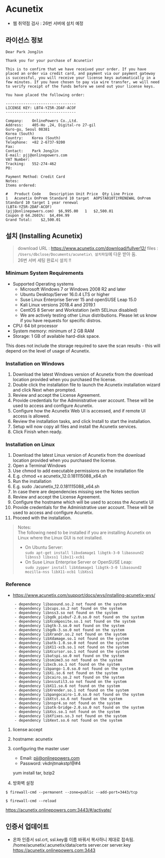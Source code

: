 # Acunetix  

- 웹 취약점 검사 : 26번 서버에 설치 예정 


## 라이선스 정보 
```
Dear Park JongJin

Thank you for your purchase of Acunetix!

This is to confirm that we have received your order. If you have placed an order via credit card, and payment via our payment gateway is successful, you will receive your license keys automatically in a few minutes. If you have chosen to pay via wire transfer, we will need to verify receipt of the funds before we send out your license keys.

You have placed the following order:

--------------------------------
LICENSE KEY: LBT4-YZ5R-2DAF-ACOF
--------------------------------

Company:	OnlinePowers Co.,Ltd.
Address:	405-Ho ,24, Digital-ro 27-gil
Guro-gu, Seoul 08381
Korea (South)
Country:	Korea (South)
Telephone:	+82 2-6737-9200
Fax:	
Contact:	Park JongJin
E-mail:	pjj@onlinepowers.com
VAT Number:	
Tracking:	552-274-462
PO:	
 
Payment Method:	Credit Card
Notes:	
Items ordered:

#	Product	Code	Description	Unit Price	Qty	Line Price
1	Acunetix OnPrem Standard 10 target	AOPSTA010T1YRENEWAL	OnPrem Standard 10 target 1 year renewal
(LBT4-YZ5R-2DAF-ACOF)
(pjj@onlinepowers.com)	$6,995.00	1	$2,500.01
Coupon @ 64.2601%:	$4,494.99
Grand Total:	$2,500.01
```


## 설치 (Installing Acunetix)
>
> download URL : https://www.acunetix.com/download/fullver12/
> files : `/Users/dbclose/Documents/acunetix\ 설치파일`에 다운 받아 둠.  
> 26번 서버 세팅 완료시 설치 !!


### Minimum System Requirements
- Supported Operating systems
    + Microsoft Windows 7 or Windows 2008 R2 and later
    + Ubuntu Desktop/Server 16.0.4 LTS or higher
    + Suse Linux Enterprise Server 15 and openSUSE Leap 15.0
    + Kali Linux versions 2018.4 and 2019.1
    + CentOS 8 Server and Workstation (with SELinux disabled)
    + We are actively testing other Linux distributions. Please let us know if you have requests for specific distros.
- CPU: 64 bit processor
- System memory: minimum of 2 GB RAM
- Storage: 1 GB of available hard-disk space.

This does not include the storage required to save the scan results - this will depend on the level of usage of Acunetix.

### Installation on Windows
1. Download the latest Windows version of Acunetix from the download location provided when you purchased the license.
1. Double click the installation file to launch the Acunetix installation wizard and click Next when prompted.
1. Review and accept the License Agreement.
1. Provide credentials for the Administrative user account. These will be used to access and configure Acunetix.
1. Configure how the Acunetix Web UI is accessed, and if remote UI access is allowed.
1. Review the installation tasks, and click Install to start the installation.
1. Setup will now copy all files and install the Acunetix services.
1. Click Finish when ready.


### Installation on Linux

1. Download the latest Linux version of Acunetix from the download location provided when you purchased the license.
1. Open a Terminal Windows
1. Use chmod to add executable permissions on the installation file
1. E.g. chmod +x acunetix_12.0.181115088_x64.sh
1. Run the installation
1. E.g. sudo ./acunetix_12.0.181115088_x64.sh
1. In case there are dependencies missing see the Notes section
1. Review and accept the License Agreement.
1. Configure the hostname which will be used to access the Acunetix UI
1. Provide credentials for the Administrative user account. These will be used to access and configure Acunetix.
1. Proceed with the installation.

> Notes:  
>   The following need to be installed if you are installing Acunetix on Linux where the Linux GUI is not installed.
>  - On Ubuntu Server:  
>   `sudo apt-get install libxdamage1 libgtk-3-0 libasound2 libnss3 libxss1 libx11-xcb1`
>  - On Suse Linux Enterprise Server or OpenSUSE Leap:  
>   `sudo zypper install libXdamage1 libgtk-3-0 libasound2 mozilla-nss libX11-xcb1 libXss1`

### Reference 
- https://www.acunetix.com/support/docs/wvs/installing-acunetix-wvs/



```
    - dependency libasound.so.2 not found on the system
    - dependency libcups.so.2 not found on the system
    - dependency libnss3.so not found on the system
    - dependency libgdk_pixbuf-2.0.so.0 not found on the system
    - dependency libXcomposite.so.1 not found on the system
    - dependency libgtk-3.so.0 not found on the system
    - dependency libgdk-3.so.0 not found on the system
    - dependency libXrandr.so.2 not found on the system
    - dependency libXdamage.so.1 not found on the system
    - dependency libatk-1.0.so.0 not found on the system
    - dependency libX11-xcb.so.1 not found on the system
    - dependency libXcursor.so.1 not found on the system
    - dependency libatspi.so.0 not found on the system
    - dependency libsmime3.so not found on the system
    - dependency libxcb.so.1 not found on the system
    - dependency libpango-1.0.so.0 not found on the system
    - dependency libXi.so.6 not found on the system
    - dependency libcairo.so.2 not found on the system
    - dependency libnssutil3.so not found on the system
    - dependency libX11.so.6 not found on the system
    - dependency libXrender.so.1 not found on the system
    - dependency libpangocairo-1.0.so.0 not found on the system
    - dependency libXtst.so.6 not found on the system
    - dependency libnspr4.so not found on the system
    - dependency libatk-bridge-2.0.so.0 not found on the system
    - dependency libXss.so.1 not found on the system
    - dependency libXfixes.so.3 not found on the system
    - dependency libXext.so.6 not found on the system
```
1. license accept
2. hostname: acunetix   
3. configuring the master user
    - Email: pjj@onlinepowers.com
    - Password: vkdnjtmakstp!@#4 
    
    yum install tar, bzip2
    
4. 방화벽 설정 
```
$ firewall-cmd --permanent --zone=public --add-port=3443/tcp

$ firewall-cmd --reload
```    


https://acunetix.onlinepowers.com:3443/#/activate/


## 인증서 업데이트
- 온파 인증서 ssl.crt, ssl.key를 이름 바꿔서 복사하니 제대로 접속됨.
/home/acunetix/.acunetix/data/certs
server.cer 
server.key
https://acunetix.onlinepowers.com:3443


